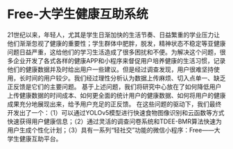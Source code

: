 # Free-大学生健康互助系统

21世纪以来，年轻人，尤其是学生日渐加快的生活节奏、日益繁重的学业压力让他们渐渐忽视了健康的重要性；学生群体中肥胖，脱发，精神状态不稳定等亚健康问题日益严重，这给他们的学习生活造成了很多困扰和不便。为解决这个问题，很多企业开发了各式各样的健康APP和小程序来督促用户培养健康的生活习惯，记录他们的健康数据并及时给出用户一些建议。但是经过调查发现，用户很难坚持使用，长时间的用户较少。我们经过理性分析认为数据上传麻烦、切入点单一、缺乏正反馈是它们的主要问题。
基于上述问题，我们将研究中心放在了如何降低用户上传健康数据的时间成本、如何更全面的统计用户的健康数据、如何将用户的健康成果充分地展现出来，给予用户充足的正反馈。
在这些问题的驱动下，我们最终开发出了一个：（1）可以通过YOLOv5模型进行快速食物图像识别和云函数等方式快速获得用户健康信息；（2）通过灵活的调查问卷系统和TDEE-BMR算法快速为用户生成个性化计划；（3）具有一系列“轻社交”功能的微信小程序：Free——大学生健康互助平台。
